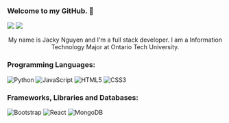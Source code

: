 ### Welcome to my GitHub. 👋

[<img src="https://img.shields.io/badge/Portfolio-%23000000.svg?&style=for-the-badge">](https://github.com/jacky-h-nguyen)
[<img src="https://img.shields.io/badge/linkedin-%230077B5.svg?&style=for-the-badge&logo=linkedin&logoColor=white">](https://www.linkedin.com/in/jacky-nguyen-666019172/)

<p align="center">
My name is Jacky Nguyen and I'm a full stack developer. I am a Information Technology Major at Ontario Tech University.
</p>

### Programming Languages:
![Python](http://img.shields.io/badge/-Python-3776AB?style=flat-square&logo=python&logoColor=ffffff)
![JavaScript](https://img.shields.io/badge/-JavaScript-%23F7DF1C?style=flat-square&logo=javascript&logoColor=000000&labelColor=%23F7DF1C&color=%23FFCE5A)
![HTML5](https://img.shields.io/badge/-HTML5-%23E44D27?style=flat-square&logo=html5&logoColor=ffffff)
![CSS3](https://img.shields.io/badge/-CSS3-%231572B6?style=flat-square&logo=css3)
<br/>

### Frameworks, Libraries and Databases:
![Bootstrap](https://img.shields.io/badge/-Bootstrap-563D7C?style=flat-square&logo=Bootstrap)
![React](https://img.shields.io/badge/-React-61DAFB?style=flat-square&logo=react&logoColor=ffffff)
![MongoDB](https://img.shields.io/badge/MongoDB-%234ea94b.svg?style=flat-square&logo=react&logoColor=ffffff)

